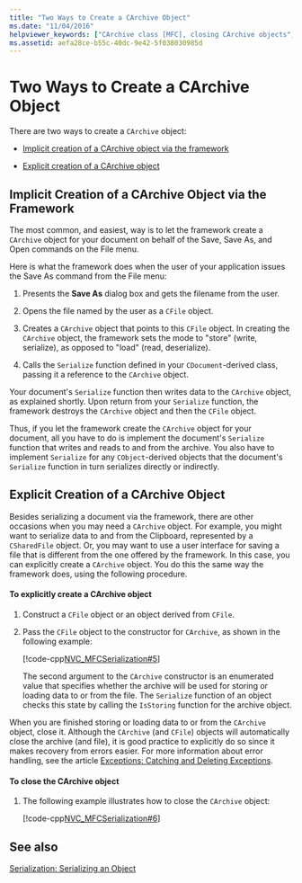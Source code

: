```yaml
---
title: "Two Ways to Create a CArchive Object"
ms.date: "11/04/2016"
helpviewer_keywords: ["CArchive class [MFC], closing CArchive objects", "CArchive objects [MFC], closing", "I/O [MFC], creating CArchive objects", "serialization [MFC], CArchive class", "CArchive objects [MFC]", "storage [MFC], CArchive class [MFC]", "data storage [MFC], CArchive class", "CArchive class [MFC], constructor"]
ms.assetid: aefa28ce-b55c-40dc-9e42-5f038030985d
---
```

# Two Ways to Create a CArchive Object

There are two ways to create a `CArchive` object:

- [Implicit creation of a CArchive object via the framework](#_core_implicit_creation_of_a_carchive_object_via_the_framework)

- [Explicit creation of a CArchive object](#_core_explicit_creation_of_a_carchive_object)

## <a name="_core_implicit_creation_of_a_carchive_object_via_the_framework"></a> Implicit Creation of a CArchive Object via the Framework

The most common, and easiest, way is to let the framework create a `CArchive` object for your document on behalf of the Save, Save As, and Open commands on the File menu.

Here is what the framework does when the user of your application issues the Save As command from the File menu:

1. Presents the **Save As** dialog box and gets the filename from the user.

1. Opens the file named by the user as a `CFile` object.

1. Creates a `CArchive` object that points to this `CFile` object. In creating the `CArchive` object, the framework sets the mode to "store" (write, serialize), as opposed to "load" (read, deserialize).

1. Calls the `Serialize` function defined in your `CDocument`-derived class, passing it a reference to the `CArchive` object.

Your document's `Serialize` function then writes data to the `CArchive` object, as explained shortly. Upon return from your `Serialize` function, the framework destroys the `CArchive` object and then the `CFile` object.

Thus, if you let the framework create the `CArchive` object for your document, all you have to do is implement the document's `Serialize` function that writes and reads to and from the archive. You also have to implement `Serialize` for any `CObject`-derived objects that the document's `Serialize` function in turn serializes directly or indirectly.

## <a name="_core_explicit_creation_of_a_carchive_object"></a> Explicit Creation of a CArchive Object

Besides serializing a document via the framework, there are other occasions when you may need a `CArchive` object. For example, you might want to serialize data to and from the Clipboard, represented by a `CSharedFile` object. Or, you may want to use a user interface for saving a file that is different from the one offered by the framework. In this case, you can explicitly create a `CArchive` object. You do this the same way the framework does, using the following procedure.

#### To explicitly create a CArchive object

1. Construct a `CFile` object or an object derived from `CFile`.

1. Pass the `CFile` object to the constructor for `CArchive`, as shown in the following example:

   [!code-cpp[NVC_MFCSerialization#5](../mfc/codesnippet/cpp/two-ways-to-create-a-carchive-object_1.cpp)]

   The second argument to the `CArchive` constructor is an enumerated value that specifies whether the archive will be used for storing or loading data to or from the file. The `Serialize` function of an object checks this state by calling the `IsStoring` function for the archive object.

When you are finished storing or loading data to or from the `CArchive` object, close it. Although the `CArchive` (and `CFile`) objects will automatically close the archive (and file), it is good practice to explicitly do so since it makes recovery from errors easier. For more information about error handling, see the article [Exceptions: Catching and Deleting Exceptions](../mfc/exceptions-catching-and-deleting-exceptions.md).

#### To close the CArchive object

1. The following example illustrates how to close the `CArchive` object:

   [!code-cpp[NVC_MFCSerialization#6](../mfc/codesnippet/cpp/two-ways-to-create-a-carchive-object_2.cpp)]

## See also

[Serialization: Serializing an Object](../mfc/serialization-serializing-an-object.md)
